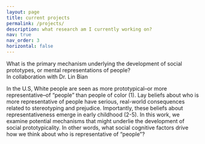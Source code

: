 ```yaml
---
layout: page
title: current projects
permalink: /projects/
description: what research am I currently working on?
nav: true
nav_order: 3
horizontal: false
---
```

What is the primary mechanism underlying the development of social prototypes, or mental representations of people?  
In collaboration with Dr. Lin Bian  

In the U.S, White people are seen as more prototypical–or more representative–of “people” than people of color (1). Lay beliefs about who is more representative of people have serious, real-world consequences related to stereotyping and prejudice. Importantly, these beliefs about representativeness emerge in early childhood (2-5). In this work, we examine potential mechanisms that might underlie the development of social prototypicality. In other words, what social cognitive factors drive how we think about who is representative of “people”?   


